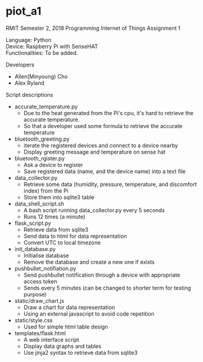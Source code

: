 # piot_a1
RMIT Semester 2, 2018 Programming Internet of Things Assignment 1<br/>

Language: Python<br/>
Device: Raspberry Pi with SenseHAT<br/>
Functionalities: To be added.<br/>

Developers

- Allen(Minyoung) Cho
- Alex Ryland

Script descriptions

- accurate_temperature.py
    - Due to the heat generated from the Pi's cpu, it's hard to retrieve the accurate temperature.
    - So that a developer used some formula to retrieve the accurate temperature
- bluetooth_greeting.py
    - iterate the registered devices and connect to a device nearby
    - Display greeting message and temperature on sense hat
- bluetooth_rgister.py
    - Ask a device to register  
    - Save registered data (name, and the device name) into a text file
- data_collector.py
    - Retrieve some data (humidity, pressure, temperature, and discomfort index) from the Pi
    - Store them into sqlite3 table
- data_shell_script.sh
    - A bash script running data_collector.py every 5 seconds
    - Runs 12 times (a minute)
- flask_script.py
    - Retrieve data from sqlite3
    - Send data to html for data representation
    - Convert UTC to local timezone
- init_database.py
    - Initialise database
    - Remove the database and create a new one if exists
- pushbullet_notifiation.py
    - Send pushbullet notification through a device with appropriate access token
    - Sends every 5 minutes (can be changed to shorter term for testing purpose)
- static/draw_chart.js
    - Draw a chart for data representation
    - Using an external javascript to avoid code repetition
- static/style.css
    - Used for simple html table design
- templates/flask.html
    - A web interface script
    - Display data graphs and tables
    - Use jinja2 syntax to retrieve data from sqlite3
